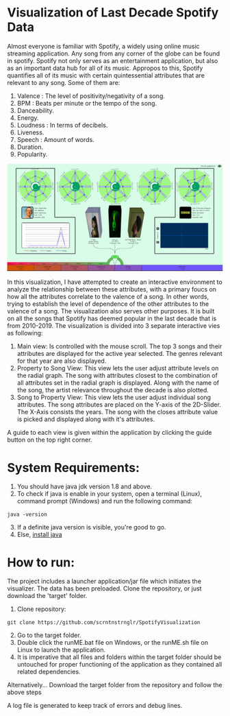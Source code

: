 # Visualization of Last Decade Spotify Data

Almost everyone is familiar with Spotify, a widely using online music streaming application. Any song from any corner of the globe can be found in spotify. Spotify not only serves as an entertainment application, but also as an important data hub for all of its music. Appropos to this, Spotify quantifies all of its music with certain quintessential attributes that are relevant to any song. Some of them are:
1. Valence : The level of positivity/negativity of a song.
2. BPM : Beats per minute or the tempo of the song.
3. Danceability.
4. Energy.
5. Loudness : In terms of decibels.
6. Liveness.
7. Speech : Amount of words.
8. Duration.
9. Popularity.

![Main image](https://github.com/scrntnstrnglr/SpotifyVisualization/blob/master/readmeimages/mainImage.png)

In this visualization, I have attempted to create an interactive environment to analyze the relationship between these attributes, with a primary foucs on how all the attributes correlate to the valence of a song. In other words, trying to establish the level of dependence of the other attributes to the valence of a song. The visualization also serves other purposes. It is built on all the songs that Spotify has deemed popular in the last decade that is from 2010-2019. The visualization is divided into 3 separate interactive vies as following:
1. Main view: Is controlled with the mouse scroll. The top 3 songs and their attributes are displayed for the active year selected. The genres relevant for that year are also displayed.
2. Property to Song View: This view lets the user adjust attribute levels on the radial graph. The song with attributes closest to the combination of all attributes set in the radial graph is displayed. Along with the name of the song, the artist relevance throughout the decade is also plotted.
3. Song to Property View: This view lets the user adjust individual song attributes. The song attributes are placed on the Y-axis of the 2D-Slider. The X-Axis consists the years. The song with the closes attribute value is picked and displayed along with it's attributes.

A guide to each view is given within the application by clicking the guide button on the top right corner.


# System Requirements:
1. You should have java jdk version 1.8 and above. 
2. To check if java is enable in your system, open a terminal (Linux), command prompt (Windows) and run the following command:

```
java -version
```
3. If a definite java version is visible, you're good to go.
4. Else, [install java](https://java.com/en/download/manual.jsp) 

# How to run:

The project includes a launcher application/jar  file which initiates the visualizer. The data has been preloaded. Clone the repository, or just download the 'target' folder.

1. Clone repository:
```
git clone https://github.com/scrntnstrnglr/SpotifyVisualization
```
2. Go to the target folder.
3. Double click the runME.bat file on Windows, or the runME.sh file on Linux to launch the application.
4. It is imperative that all files and folders within the target folder should be untouched for proper functioning of the application as they contained all related dependencies.

Alternatively...
Download the target folder from the repository and follow the above steps

A log file is generated to keep track of errors and debug lines.
